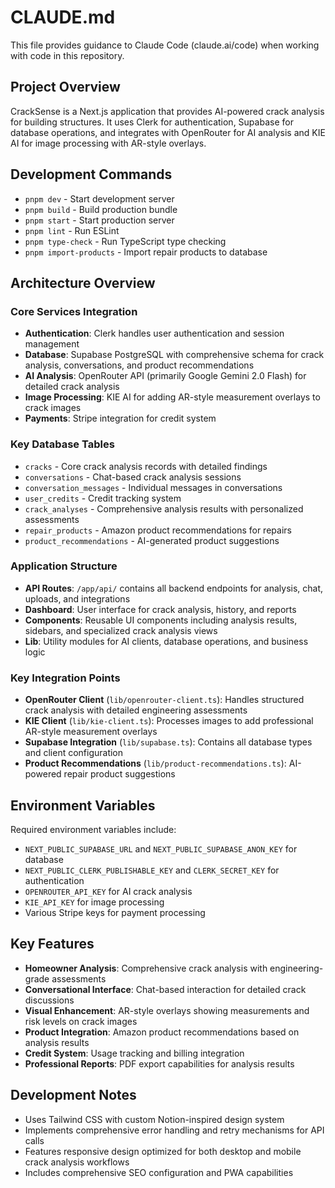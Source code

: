 # CLAUDE.md

This file provides guidance to Claude Code (claude.ai/code) when working with code in this repository.

## Project Overview

CrackSense is a Next.js application that provides AI-powered crack analysis for building structures. It uses Clerk for authentication, Supabase for database operations, and integrates with OpenRouter for AI analysis and KIE AI for image processing with AR-style overlays.

## Development Commands

- `pnpm dev` - Start development server
- `pnpm build` - Build production bundle  
- `pnpm start` - Start production server
- `pnpm lint` - Run ESLint
- `pnpm type-check` - Run TypeScript type checking
- `pnpm import-products` - Import repair products to database

## Architecture Overview

### Core Services Integration
- **Authentication**: Clerk handles user authentication and session management
- **Database**: Supabase PostgreSQL with comprehensive schema for crack analysis, conversations, and product recommendations
- **AI Analysis**: OpenRouter API (primarily Google Gemini 2.0 Flash) for detailed crack analysis
- **Image Processing**: KIE AI for adding AR-style measurement overlays to crack images
- **Payments**: Stripe integration for credit system

### Key Database Tables
- `cracks` - Core crack analysis records with detailed findings
- `conversations` - Chat-based crack analysis sessions  
- `conversation_messages` - Individual messages in conversations
- `user_credits` - Credit tracking system
- `crack_analyses` - Comprehensive analysis results with personalized assessments
- `repair_products` - Amazon product recommendations for repairs
- `product_recommendations` - AI-generated product suggestions

### Application Structure
- **API Routes**: `/app/api/` contains all backend endpoints for analysis, chat, uploads, and integrations
- **Dashboard**: User interface for crack analysis, history, and reports
- **Components**: Reusable UI components including analysis results, sidebars, and specialized crack analysis views
- **Lib**: Utility modules for AI clients, database operations, and business logic

### Key Integration Points
- **OpenRouter Client** (`lib/openrouter-client.ts`): Handles structured crack analysis with detailed engineering assessments
- **KIE Client** (`lib/kie-client.ts`): Processes images to add professional AR-style measurement overlays
- **Supabase Integration** (`lib/supabase.ts`): Contains all database types and client configuration
- **Product Recommendations** (`lib/product-recommendations.ts`): AI-powered repair product suggestions

## Environment Variables
Required environment variables include:
- `NEXT_PUBLIC_SUPABASE_URL` and `NEXT_PUBLIC_SUPABASE_ANON_KEY` for database
- `NEXT_PUBLIC_CLERK_PUBLISHABLE_KEY` and `CLERK_SECRET_KEY` for authentication  
- `OPENROUTER_API_KEY` for AI crack analysis
- `KIE_API_KEY` for image processing
- Various Stripe keys for payment processing

## Key Features
- **Homeowner Analysis**: Comprehensive crack analysis with engineering-grade assessments
- **Conversational Interface**: Chat-based interaction for detailed crack discussions
- **Visual Enhancement**: AR-style overlays showing measurements and risk levels on crack images
- **Product Integration**: Amazon product recommendations based on analysis results
- **Credit System**: Usage tracking and billing integration
- **Professional Reports**: PDF export capabilities for analysis results

## Development Notes
- Uses Tailwind CSS with custom Notion-inspired design system
- Implements comprehensive error handling and retry mechanisms for API calls
- Features responsive design optimized for both desktop and mobile crack analysis workflows
- Includes comprehensive SEO configuration and PWA capabilities